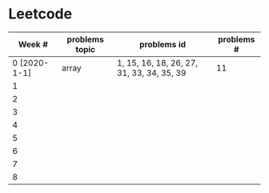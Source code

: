# Leetcode 

| Week #       | problems topic | problems id                               | problems # |
| ------------ | -------------- | ----------------------------------------- | ---------- |
| 0 [2020-1-1] | array          | 1, 15, 16, 18, 26, 27, 31, 33, 34, 35, 39 | 11         |
| 1            |                |                                           |            |
| 2            |                |                                           |            |
| 3            |                |                                           |            |
| 4            |                |                                           |            |
| 5            |                |                                           |            |
| 6            |                |                                           |            |
| 7            |                |                                           |            |
| 8            |                |                                           |            |

